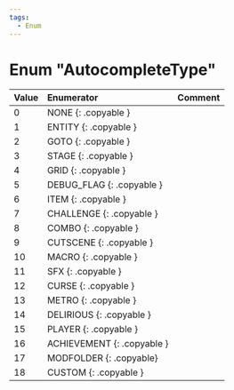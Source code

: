 ```yaml
---
tags:
  - Enum
---
```

# Enum "AutocompleteType"
|Value|Enumerator|Comment|
|:--|:--|:--|
|0 |NONE {: .copyable } |  |
|1 |ENTITY {: .copyable } |  |
|2 |GOTO {: .copyable } |  |
|3 |STAGE {: .copyable } |  |
|4 |GRID {: .copyable } |  |
|5 |DEBUG_FLAG {: .copyable } |  |
|6 |ITEM {: .copyable } |  |
|7 |CHALLENGE {: .copyable } |  |
|8 |COMBO {: .copyable } |  |
|9 |CUTSCENE {: .copyable } |  |
|10 |MACRO {: .copyable } |  |
|11 |SFX {: .copyable } |  |
|12 |CURSE {: .copyable } |  |
|13 |METRO {: .copyable } |  |
|14 |DELIRIOUS {: .copyable } |  |
|15 |PLAYER {: .copyable } |  |
|16 |ACHIEVEMENT {: .copyable } |  |
|17 |MODFOLDER {: .copyable} |  |
|18 |CUSTOM {: .copyable } |  |
